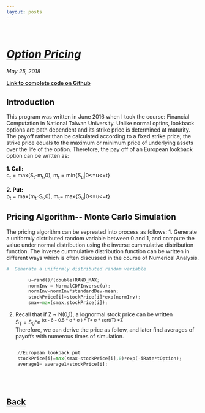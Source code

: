 ```yaml
---
layout: posts
---
```

<br>

# [_Option Pricing_](./index.html)
<i>May 25, 2018</i>

<a href="https://github.com/yipeichan/Lookback-Option-Pricing"><b>Link to complete code on Github</b></a>
<br>
## Introduction
<div class="f">
This program was written in June 2016 when I took the course: Financial Computation in National Taiwan University. Unlike normal optins, lookback options are path dependent and its strike price is determined at maturity. The payoff rather than be calculated according to a fixed strike price; the strike price equals to the maximum or minimum price of underlying assets over the life of the option. Therefore, the pay off of an European lookback option can be written as:<br><br> 
<font color="black"><b>1. Call: </b><br></font>
c<sub>t</sub> = max(S<sub>t</sub>-m<sub>t</sub>,0), m<sub>t</sub> = min{S<sub>u</sub>|0<=u<=t}
<br><br>
<font color="black"><b>2. Put: </b><br></font>
p<sub>t</sub> = max(m<sub>t</sub>-S<sub>t</sub>,0), m<sub>t</sub>= max{S<sub>u</sub>|0<=u<=t}
<br></div>

## Pricing Algorithm-- Monte Carlo Simulation
<div class="f">
The pricing algorithm can be sepreated into process as follows:
1. Generate a uniformly distributed random variable between 0 and 1, and compute the value under normal distribution using the inverse cummulative distribution function. The inverse cummulative distribution function can be written in different ways which is often discussed in the course of Numerical Analysis.

```python
#  Generate a uniformly distributed random variable

		u=rand()/(double)RAND_MAX;
		normInv = NormalCDFInverse(u);
		normInv=normInv*standardDev-mean;				
		stockPrice[i]=stockPrice[i]*exp(normInv);
		smax=max(smax,stockPrice[i]);

```

2. Recall that if Z ~ N(0,1), a lognormal stock price can be written <br>
S<sub>T</sub> = S<sub>0</sub>*e<sup> (&alpha; - &delta; - 0.5 * &sigma; * &sigma; ) * T+ &sigma; * sqrt(T) *Z </sup> <br>
Therefore, we can derive the price as follow, and later find averages of payoffs with numerous times of simulation.

```python

	//European lookback put
	stockPrice[i]=max(smax-stockPrice[i],0)*exp(-iRate*tOption);
	average1= average1+stockPrice[i];

``` 
 
  
<br><br></div>

## [Back](./)

